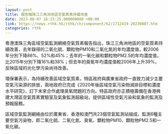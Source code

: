 ```yaml
---
layout: post
title: 報告稱珠江三角洲地區空氣質素持續改善
date: 2023-08-07 16:23:25.000000000 +08:00
link: https://news.rthk.hk/rthk/ch/component/k2/1712419-20230807.htm
categories: rthk
---
```


粵港澳珠三角區域空氣監測網絡空氣質素報告指出，珠江三角洲地區的空氣質素持續改善，去年錄得的二氧化硫、顆粒物PM10和二氧化氮的年均濃度值，較2006年分別下降86%、52%和45%；去年的一氧化碳和顆粒物PM2.5的年均濃度值，比2015年分別下降16%和38%；但去年的臭氧年均濃度值較2006年上升39%，反映區域的光化學污染尚待改善。

環保署表示，為持續改善區域空氣質素，特區政府與廣東省政府一直致力減少主要空氣污染源的排放，兩地政府已完成《2020年後區域空氣污染物減排目標和濃度水平研究》，訂下未來合作處理臭氧問題的方向。特區政府亦正積極籌備在香港興建大灣區空氣質素實驗室及氣象監測超級站，提供區域性空氣污染和氣象的監測及預報服務。

區域空氣監測網絡由位於廣東省、香港和澳門共23個空氣監測站組成，監測6種主要空氣污染物，即二氧化硫、二氧化氮、臭氧、顆粒物PM10、顆粒物PM2.5和一氧化碳。
